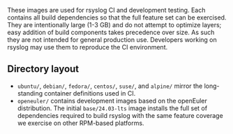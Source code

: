 These images are used for rsyslog CI and development testing. Each contains all
build dependencies so that the full feature set can be exercised. They are
intentionally large (1-3 GB) and do not attempt to optimize layers; easy
addition of build components takes precedence over size. As such they are not
intended for general production use. Developers working on rsyslog may use them
to reproduce the CI environment.

## Directory layout

- `ubuntu/`, `debian/`, `fedora/`, `centos/`, `suse/`, and `alpine/` mirror the
  long-standing container definitions used in CI.
- `openeuler/` contains development images based on the openEuler distribution.
  The initial `base/24.03-lts` image installs the full set of dependencies
  required to build rsyslog with the same feature coverage we exercise on other
  RPM-based platforms.
